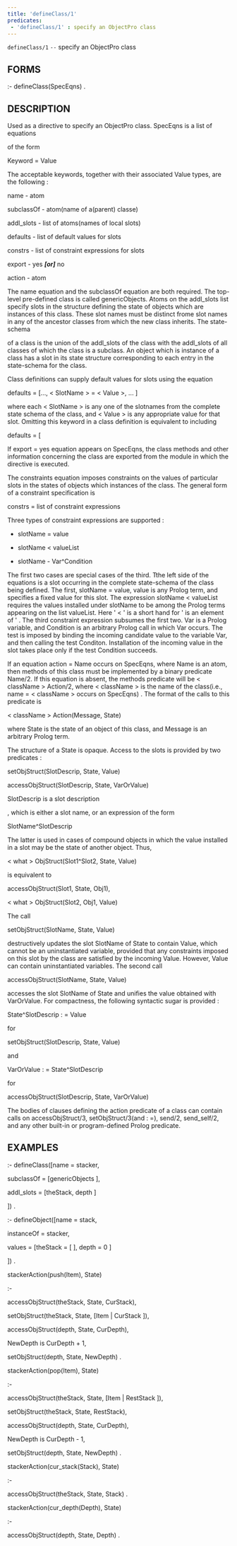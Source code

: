 ```yaml
---
title: 'defineClass/1'
predicates:
 - 'defineClass/1' : specify an ObjectPro class
---
```

`defineClass/1` `--` specify an ObjectPro class


## FORMS

:- defineClass(SpecEqns) .


## DESCRIPTION

Used as a directive to specify an ObjectPro class. SpecEqns is a list of
equations

of the form

Keyword = Value

The acceptable keywords, together with their associated Value types, are the following :

name - atom

subclassOf - atom(name of a(parent) classe)

addl_slots - list of atoms(names of local slots)

defaults - list of default values for slots

constrs - list of constraint expressions for slots

export - yes
**_[or]_**
no

action - atom

The name equation and the subclassOf equation are both required. The top-level pre-defined class is called genericObjects. Atoms on the addl_slots list specify slots in the structure defining the state of objects which are instances of this class. These slot names must be distinct frome slot names in any of the ancestor classes from which the new class inherits. The
state-schema

of a class is the union of the addl_slots of the class with the addl_slots of all classes of which the class is a subclass. An object which is instance of a class has a slot in its state structure corresponding to each entry in the state-schema for the class.

Class definitions can supply default values for slots using the equation

defaults = [..., &lt; SlotName &gt; = &lt; Value &gt;, ... ]

where each &lt; SlotName &gt; is any one of the slotnames from the complete state schema of the class, and &lt; Value &gt; is any appropriate value for that slot. Omitting this keyword in a class definition is equivalent to including

defaults = [

If export = yes equation appears on SpecEqns, the class methods and other information concerning the class are exported from the module in which the directive is executed.

The constraints equation imposes constraints on the values of particular slots in the states of objects which instances of the class. The general form of a constraint specification is

constrs = list of constraint expressions

Three types of constraint expressions are supported :

- slotName = value

- slotName &lt; valueList

- slotName - Var^Condition

The first two cases are special cases of the third. Tthe left side of the equations is a slot occurring in the complete state-schema of the class being defined. The first, slotName = value, value is any Prolog term, and specifies a fixed value for this slot. The expression slotName &lt; valueList requires the values installed under slotName to be among the Prolog terms appearing on the list valueList. Here ' &lt; ' is a short hand for ' is an element of ' . The third constraint expression subsumes the first two. Var is a Prolog variable, and Condition is an arbitrary Prolog call in which Var occurs. The test is imposed by binding the incoming candidate value to the variable Var, and then calling the test Conditon. Installation of the incoming value in the slot takes place only if the test Condition succeeds.

If an equation action = Name occurs on SpecEqns, where Name is an atom, then methods of this class must be implemented by a binary predicate Name/2. If this equation is absent, the methods predicate will be &lt; className &gt; Action/2, where &lt; className &gt; is the name of the class(i.e., name = &lt; className &gt; occurs on SpecEqns) . The format of the calls to this predicate is

&lt; className &gt; Action(Message, State)

where State is the state of an object of this class, and Message is an arbitrary Prolog term.

The structure of a State is opaque. Access to the slots is provided by two predicates :

setObjStruct(SlotDescrip, State, Value)

accessObjStruct(SlotDescrip, State, VarOrValue)

SlotDescrip is a
slot description

, which is either a slot name, or an expression of the form

SlotName^SlotDescrip

The latter is used in cases of compound objects in which the value installed in a slot may be the state of another object. Thus,

&lt; what &gt; ObjStruct(Slot1^Slot2, State, Value)

is equivalent to

accessObjStruct(Slot1, State, Obj1),

&lt; what &gt; ObjStruct(Slot2, Obj1, Value)

The call

setObjStruct(SlotName, State, Value)

destructively updates the slot SlotName of State to contain Value, which cannot be an uninstantiated variable, provided that any constraints imposed on this slot by the class are satisfied by the incoming Value. However, Value can contain uninstantiated variables. The second call

accessObjStruct(SlotName, State, Value)

accesses the slot SlotName of State and unifies the value obtained with VarOrValue. For compactness, the following syntactic sugar is provided :

State^SlotDescrip : = Value

for

setObjStruct(SlotDescrip, State, Value)

and

VarOrValue : = State^SlotDescrip

for

accessObjStruct(SlotDescrip, State, VarOrValue)

The bodies of clauses defining the action predicate of a class can contain calls on accessObjStruct/3, setObjStruct/3(and : =), send/2, send_self/2, and any other built-in or program-defined Prolog predicate.


## EXAMPLES

:- defineClass([name = stacker,

subclassOf = [genericObjects ],

addl_slots = [theStack, depth ]

]) .


:- defineObject([name = stack,

instanceOf = stacker,

values = [theStack = [ ], depth = 0 ]

]) .



stackerAction(push(Item), State)

:-

accessObjStruct(theStack, State, CurStack),

setObjStruct(theStack, State, [Item | CurStack ]),

accessObjStruct(depth, State, CurDepth),

NewDepth is CurDepth + 1,

setObjStruct(depth, State, NewDepth) .


stackerAction(pop(Item), State)

:-

accessObjStruct(theStack, State, [Item | RestStack ]),

setObjStruct(theStack, State, RestStack),

accessObjStruct(depth, State, CurDepth),

NewDepth is CurDepth - 1,

setObjStruct(depth, State, NewDepth) .


stackerAction(cur_stack(Stack), State)

:-

accessObjStruct(theStack, State, Stack) .


stackerAction(cur_depth(Depth), State)

:-

accessObjStruct(depth, State, Depth) .

